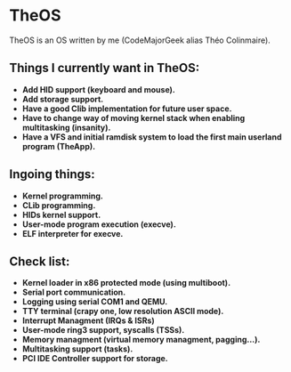 # TheOS
TheOS is an OS written by me (CodeMajorGeek alias Théo Colinmaire).

## Things I currently want in TheOS:
- **Add HID support (keyboard and mouse).**
- **Add storage support.**
- **Have a good Clib implementation for future user space.**
- **Have to change way of moving kernel stack when enabling multitasking (insanity).**
- **Have a VFS and initial ramdisk system to load the first main userland program (TheApp).**

## Ingoing things:
- **Kernel programming.**
- **CLib programming.**
- **HIDs kernel support.**
- **User-mode program execution (execve).**
- **ELF interpreter for execve.**

## Check list:
- **Kernel loader in x86 protected mode (using multiboot).**
- **Serial port communication.**
- **Logging using serial COM1 and QEMU.**
- **TTY terminal (crapy one, low resolution ASCII mode).**
- **Interrupt Managment (IRQs & ISRs)**
- **User-mode ring3 support, syscalls (TSSs).**
- **Memory managment (virtual memory managment, pagging...).**
- **Multitasking support (tasks).**
- **PCI IDE Controller support for storage.**
